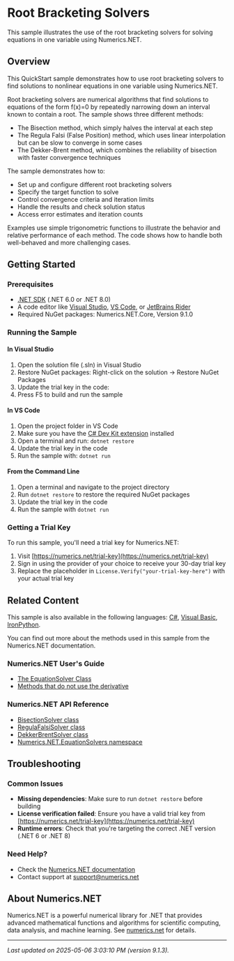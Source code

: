 # Root Bracketing Solvers

This sample illustrates the use of the root bracketing solvers for solving equations in one variable using Numerics.NET.

## Overview

This QuickStart sample demonstrates how to use root bracketing solvers to find solutions to nonlinear equations 
in one variable using Numerics.NET.

Root bracketing solvers are numerical algorithms that find solutions to equations of the form f(x)=0 
by repeatedly narrowing down an interval known to contain a root. The sample shows three different 
methods:

- The Bisection method, which simply halves the interval at each step
- The Regula Falsi (False Position) method, which uses linear interpolation but can be slow to 
  converge in some cases
- The Dekker-Brent method, which combines the reliability of bisection with faster convergence
  techniques

The sample demonstrates how to:
- Set up and configure different root bracketing solvers
- Specify the target function to solve
- Control convergence criteria and iteration limits
- Handle the results and check solution status
- Access error estimates and iteration counts

Examples use simple trigonometric functions to illustrate the behavior and relative performance of 
each method. The code shows how to handle both well-behaved and more challenging cases.


## Getting Started

### Prerequisites

- [.NET SDK](https://dotnet.microsoft.com/download) (.NET 6.0 or .NET 8.0)
- A code editor like [Visual Studio](https://visualstudio.microsoft.com/), [VS Code](https://code.visualstudio.com/), or [JetBrains Rider](https://www.jetbrains.com/rider/)
- Required NuGet packages: Numerics.NET.Core, Version 9.1.0

### Running the Sample

#### In Visual Studio
1. Open the solution file (.sln) in Visual Studio
2. Restore NuGet packages: Right-click on the solution → Restore NuGet Packages
3. Update the trial key in the code:
4. Press F5 to build and run the sample

#### In VS Code

1. Open the project folder in VS Code
2. Make sure you have the [C# Dev Kit extension](https://marketplace.visualstudio.com/items?itemName=ms-dotnettools.csdevkit) installed
3. Open a terminal and run: `dotnet restore`
4. Update the trial key in the code 
5. Run the sample with: `dotnet run`

#### From the Command Line

1. Open a terminal and navigate to the project directory
2. Run `dotnet restore` to restore the required NuGet packages
3. Update the trial key in the code
4. Run the sample with `dotnet run`

### Getting a Trial Key

To run this sample, you'll need a trial key for Numerics.NET:

1. Visit [https://numerics.net/trial-key](https://numerics.net/trial-key)
2. Sign in using the provider of your choice to receive your 30-day trial key
3. Replace the placeholder in `License.Verify("your-trial-key-here")` with your actual trial key

## Related Content

This sample is also available in the following languages: 
[C#](https://github.com/NumericsDotNet/quickstart-csharp/tree/net462/mathematics/solving-equations/root-bracketing-solvers), [Visual Basic](https://github.com/NumericsDotNet/quickstart-visualbasic/tree/net462/mathematics/solving-equations/root-bracketing-solvers), [IronPython](https://github.com/NumericsDotNet/quickstart-ironpython/tree/net462/mathematics/solving-equations/root-bracketing-solvers).

You can find out more about the methods used in this sample from the Numerics.NET documentation.

### Numerics.NET User's Guide

- [The EquationSolver Class](https://numerics.net/documentation/latest/mathematics/solving-equations/equationsolver-class)
- [Methods that do not use the derivative](https://numerics.net/documentation/latest/mathematics/solving-equations/methods-that-do-not-use-the-derivative)

### Numerics.NET API Reference

- [BisectionSolver class](https://numerics.net/documentation/latest/reference/numerics.net.equationsolvers.bisectionsolver)
- [RegulaFalsiSolver class](https://numerics.net/documentation/latest/reference/numerics.net.equationsolvers.regulafalsisolver)
- [DekkerBrentSolver class](https://numerics.net/documentation/latest/reference/numerics.net.equationsolvers.dekkerbrentsolver)
- [Numerics.NET.EquationSolvers namespace](https://numerics.net/documentation/latest/reference/numerics.net.equationsolvers)


## Troubleshooting

### Common Issues

- **Missing dependencies**: Make sure to run `dotnet restore` before building
- **License verification failed**: Ensure you have a valid trial key from [https://numerics.net/trial-key](https://numerics.net/trial-key)
- **Runtime errors**: Check that you're targeting the correct .NET version (.NET 6 or .NET 8)

### Need Help?

- Check the [Numerics.NET documentation](https://numerics.net/documentation/)
- Contact support at [support@numerics.net](mailto:support@numerics.net?subject=RootBracketingSolvers%20QuickStart%20Sample%20%28F%23%29)

## About Numerics.NET

Numerics.NET is a powerful numerical library for .NET that provides advanced mathematical 
functions and algorithms for scientific computing, data analysis, and machine learning.
See [numerics.net](https://numerics.net) for details.

---

_Last updated on 2025-05-06 3:03:10 PM (version 9.1.3)._
